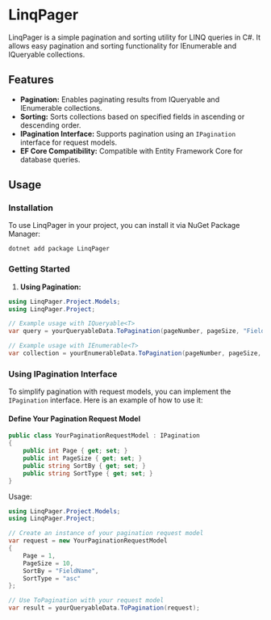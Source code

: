 # LinqPager

LinqPager is a simple pagination and sorting utility for LINQ queries in C#. It allows easy pagination and sorting functionality for IEnumerable and IQueryable collections.

## Features

- **Pagination:** Enables paginating results from IQueryable and IEnumerable collections.
- **Sorting:** Sorts collections based on specified fields in ascending or descending order.
- **IPagination Interface:** Supports pagination using an `IPagination` interface for request models.
- **EF Core Compatibility:** Compatible with Entity Framework Core for database queries.

## Usage

### Installation

To use LinqPager in your project, you can install it via NuGet Package Manager:

`dotnet add package LinqPager`

### Getting Started

1. **Using Pagination:**

```csharp
using LinqPager.Project.Models;
using LinqPager.Project;

// Example usage with IQueryable<T>
var query = yourQueryableData.ToPagination(pageNumber, pageSize, "FieldName", "asc");

// Example usage with IEnumerable<T>
var collection = yourEnumerableData.ToPagination(pageNumber, pageSize, "FieldName", "desc");
```
### Using IPagination Interface

To simplify pagination with request models, you can implement the `IPagination` interface. Here is an example of how to use it:

#### Define Your Pagination Request Model

```csharp
public class YourPaginationRequestModel : IPagination
{
    public int Page { get; set; }
    public int PageSize { get; set; }
    public string SortBy { get; set; }
    public string SortType { get; set; }
}
```
Usage:
```csharp
using LinqPager.Project.Models;
using LinqPager.Project;

// Create an instance of your pagination request model
var request = new YourPaginationRequestModel
{
    Page = 1,
    PageSize = 10,
    SortBy = "FieldName",
    SortType = "asc"
};

// Use ToPagination with your request model
var result = yourQueryableData.ToPagination(request);
```
